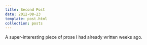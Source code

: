 ```yaml
---
title: Second Post
date: 2012-08-23
template: post.html
collection: posts
---
```


A super-interesting piece of prose I had already written weeks ago.
